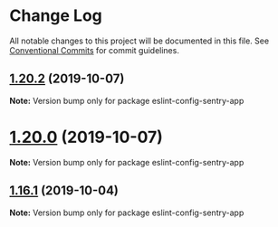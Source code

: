 # Change Log

All notable changes to this project will be documented in this file.
See [Conventional Commits](https://conventionalcommits.org) for commit guidelines.

## [1.20.2](https://github.com/getsentry/eslint-config-sentry/compare/v1.20.1...v1.20.2) (2019-10-07)

**Note:** Version bump only for package eslint-config-sentry-app





# [1.20.0](https://github.com/getsentry/eslint-config-sentry/compare/v1.19.1...v1.20.0) (2019-10-07)

**Note:** Version bump only for package eslint-config-sentry-app





## [1.16.1](https://github.com/getsentry/eslint-config-sentry/compare/v1.16.0...v1.16.1) (2019-10-04)

**Note:** Version bump only for package eslint-config-sentry-app
